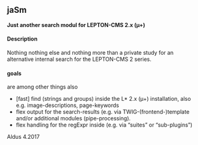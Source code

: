 ## jaSm
**Just another search modul for LEPTON-CMS 2.x (µ+)**

#### Description
Nothing nothing else and nothing more than a private study for an alternative internal search for the LEPTON-CMS 2 series.

#### goals
are among other things also
- [fast] find (strings and groups) inside the L* 2.x (µ+) installation, also e.g. image-descriptions, page-keywords
- flex output for the search-results (e.g. via TWIG-(frontend-)template and/or additional modules (pipe-processing).
- flex handling for the regExpr inside (e.g. via “suites” or “sub-plugins”)

Aldus 4.2017